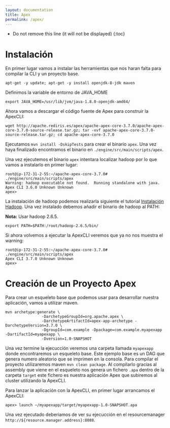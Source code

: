 ```yaml
---
layout: documentation
title: Apex
permalink: /apex/
---
```


* Do not remove this line (it will not be displayed)
{:toc}

# Instalación

En primer lugar vamos a instalar las herramientas que nos haran falta para compilar la CLI y un proyecto base.

```
apt-get -y update; apt-get -y install openjdk-8-jdk maven
```

Definimos la variable de entorno de JAVA_HOME

```
export JAVA_HOME=/usr/lib/jvm/java-1.8.0-openjdk-amd64/
```

Ahora vamos a descargar el código fuente de Apex para construir la ApexCLI:

```
wget http://apache.rediris.es/apex/apache-apex-core-3.7.0/apache-apex-core-3.7.0-source-release.tar.gz; tar -xvf apache-apex-core-3.7.0-source-release.tar.gz; cd apache-apex-core-3.7.0
```

Ejecutamos `mvn install -DskipTests` para crear el binario `apex`. Una vez haya finalizado encontramos el binario en `./engine/src/main/scripts/apex`.

Una vez ejecutemos el binario `apex` intentara localizar hadoop por lo que vamos a instalarlo en primer lugar:

```
root@ip-172-31-2-55:~/apache-apex-core-3.7.0# ./engine/src/main/scripts/apex
Warning: hadoop executable not found.  Running standalone with java.
Apex CLI 3.6.0 Unknown Unknown
apex>
```

La instalación de hadoop podemos realizarla siguiente el tutorial [Instalación Hadoop](https://github.com/andresgomezfrr/big-data-md/tree/master/hadoop). Una vez instalado debemos añadir el binario de hadoop al PATH:

**Nota:** Usar hadoop 2.6.5. 

```
export PATH=$PATH:/root/hadoop-2.6.5/bin/
```

Si ahora volvemos a ejecutar la ApexCLI veremos que ya no nos muestra el warning:

```
root@ip-172-31-2-55:~/apache-apex-core-3.7.0# ./engine/src/main/scripts/apex
Apex CLI 3.7.0 Unknown Unknown
apex>
```

# Creación de un Proyecto Apex

Para crear un esqueleto base que podemos usar para desarrollar nuestra aplicación, vamos a utilizar maven.

```
mvn archetype:generate \
                -DarchetypeGroupId=org.apache.apex \
                -DarchetypeArtifactId=apex-app-archetype -DarchetypeVersion=3.7.0 \
                -DgroupId=com.example -Dpackage=com.example.myapexapp -DartifactId=myapexapp \
                -Dversion=1.0-SNAPSHOT
```

Una vez termine la ejecucción veremos una carpeta llamada `myapexapp` donde encontraremos un esqueleto base. Este ejemplo base es un DAG que genera numero aleatorio que se imprimen en la consola. Para compilar el proyecto utilizaremos maven `mvn clean package`. Al compilarlo gracias al assembly que viene en el esqueleto nos genera un fichero `.apa` dentro de la carpeta `target` este fichero es nuestra aplicación Apex que subiremos al cluster utilizando la ApexCLI.

Para lanzar la aplicación con la ApexCLI, en primer lugar arrancamos el ApexCLI:

```
apex> launch ~/myapexapp/target/myapexapp-1.0-SNAPSHOT.apa
```

Una vez ejecutado deberiamos de ver su ejecucción en el resourcemanager `http://${resource.manager.address}:8088`.
